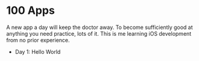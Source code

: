 # 100 Apps

A new app a day will keep the doctor away. To become sufficiently good at anything you need practice, lots of it. This is me learning iOS development from no prior experience.

- Day 1: Hello World